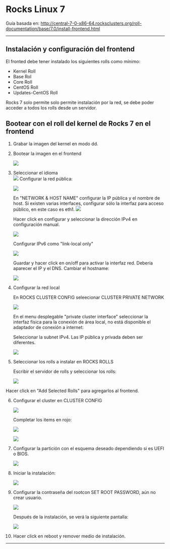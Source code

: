 ﻿


# Rocks Linux 7
Guía basada en:
http://central-7-0-x86-64.rocksclusters.org/roll-documentation/base/7.0/install-frontend.html


----------

## Instalación y configuración del frontend

El fronted debe tener instalado los siguientes rolls como mínimo:
-   Kernel Roll
-   Base Rol
-   Core Roll
-   CentOS Roll
-   Updates-CentOS Roll

Rocks 7 solo permite solo permite instalación por la red, se debe poder acceder a todos los rolls desde un servidor.

## Bootear con el roll del kernel de Rocks 7 en el frontend

1.  Grabar la imagen del kernel en modo dd.
       
2.  Bootear la imagen en el frontend
    
    ![](http://central-7-0-x86-64.rocksclusters.org/roll-documentation/base/7.0/images/install7/rocks-boot-screen-640.png)
    
3.  Seleccionar el idioma   
    ![](http://central-7-0-x86-64.rocksclusters.org/roll-documentation/base/7.0/images/install7/choose-language-640.png)
  Configurar la red pública:
       
    ![](http://central-7-0-x86-64.rocksclusters.org/roll-documentation/base/7.0/images/install7/no-network-scrolled-640.png)
    
    En  "NETWORK & HOST NAME" configurar la IP pública y el nombre de host. Si existen varias interfaces, configurar sólo la interfaz para acceso público, en este caso es eth1.
    ![](http://central-7-0-x86-64.rocksclusters.org/roll-documentation/base/7.0/images/install7/network-public-640.png)
    
    Hacer click en configurar y seleccionar la dirección IPv4 en configuración manual.
    
    ![](http://central-7-0-x86-64.rocksclusters.org/roll-documentation/base/7.0/images/install7/manual-network-frontend-640.png)
    
    Configurar IPv6 como "link-local only"
    
    ![](http://central-7-0-x86-64.rocksclusters.org/roll-documentation/base/7.0/images/install7/ipv6-link-local-640.png)
    
    Guardar y hacer click en on/off para activar la interfaz red. Debería aparecer el IP y el DNS. Cambiar el hostname:
    
    ![](http://central-7-0-x86-64.rocksclusters.org/roll-documentation/base/7.0/images/install7/network-up-640.png)
   
    
4.  Configurar la red local
    
    En ROCKS CLUSTER CONFIG seleecionar CLUSTER PRIVATE NETWORK
    
    ![](http://central-7-0-x86-64.rocksclusters.org/roll-documentation/base/7.0/images/install7/private-network-setup-640.png)
    
    En el menu desplegable "private cluster interface" seleccionar la interfaz física para la conexión de área local, no está disponible el adaptador de conexión a internet:
    
    Seleccionar la subnet IPv4. Las IP pública y privada deben ser diferentes.
    
        
    ![](http://central-7-0-x86-64.rocksclusters.org/roll-documentation/base/7.0/images/install7/private-network-complete-640.png)
    
5.  Seleccionar los rolls a instalar en ROCKS ROLLS
    
    Escribir el servidor de rolls y seleccionar los rolls:
    
    ![](http://central-7-0-x86-64.rocksclusters.org/roll-documentation/base/7.0/images/install7/list-rolls-640.png)
    
Hacer click en "Add Selected Rolls" para agregarlos al frontend.
    
6.  Configurar el cluster en CLUSTER CONFIG
    
    ![](http://central-7-0-x86-64.rocksclusters.org/roll-documentation/base/7.0/images/install7/configure-cluster-640.png)
    
    Completar los items en rojo:
    
    ![](http://central-7-0-x86-64.rocksclusters.org/roll-documentation/base/7.0/images/install7/configure-cluster-1-640.png)

    
    ![](http://central-7-0-x86-64.rocksclusters.org/roll-documentation/base/7.0/images/install7/configure-contact-640.png)
    
7.  Configurar la partición con el esquema deseado dependiendo si es UEFI o BIOS.
    
    ![](http://central-7-0-x86-64.rocksclusters.org/roll-documentation/base/7.0/images/install7/configure-partition-manual-640.png)
  
    
8.  Iniciar la instalación:
    
    ![](http://central-7-0-x86-64.rocksclusters.org/roll-documentation/base/7.0/images/install7/begin-ready-640.png)
    
   
    
9.  Configurar la contraseña del rootcon SET ROOT PASSWORD, aún no crear usuario.
    
    ![](http://central-7-0-x86-64.rocksclusters.org/roll-documentation/base/7.0/images/install7/need-rootpw-640.png)

    Después de la instalación, se verá la siguiente pantalla:
    
    ![](http://central-7-0-x86-64.rocksclusters.org/roll-documentation/base/7.0/images/install7/installation-complete-640.png)
  10.  Hacer click en reboot y remover medio de instalación.




------------------------------------------------------------------------------

